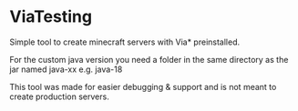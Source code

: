 # ViaTesting
Simple tool to create minecraft servers with Via* preinstalled.

For the custom java version you need a folder in the same directory as the jar named java-xx e.g. java-18

This tool was made for easier debugging & support and is not meant to create production servers.
